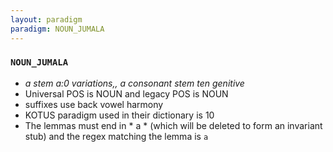 ```yaml
---
layout: paradigm
paradigm: NOUN_JUMALA
---
```

### ` NOUN_JUMALA `

* _a stem a:0 variations,, a consonant stem ten genitive_
* Universal POS is NOUN and legacy POS is NOUN
* suffixes use back vowel harmony
* KOTUS paradigm used in their dictionary is 10
* The lemmas must end in * a * (which will be deleted to form an invariant stub) and the regex matching the lemma is ` a `
